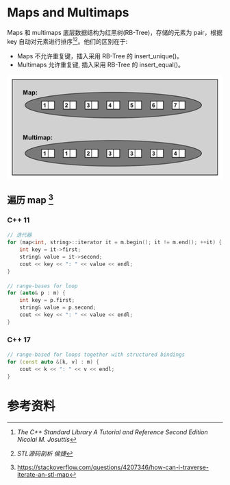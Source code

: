 # Maps and Multimaps

Maps 和 multimaps 底层数据结构为红黑树(RB-Tree)，存储的元素为 pair，根据 key 自动对元素进行排序[^1][^2]。他们的区别在于:
- Maps 不允许重复键，插入采用 RB-Tree 的 insert_unique()。
- Multimaps 允许重复键, 插入采用 RB-Tree 的 insert_equal()。

![](../images/Maps_and_Multimaps.png)

## 遍历 map [^3]

### C++ 11

```C++
// 迭代器
for (map<int, string>::iterator it = m.begin(); it != m.end(); ++it) {
    int key = it->first;
    string& value = it->second;
    cout << key << ": " << value << endl;
}

// range-bases for loop
for (auto& p : m) {
    int key = p.first;
    string& value = p.second;
    cout << key << ": " << value << endl;
}
```
### C++ 17
```C++
// range-based for loops together with structured bindings
for (const auto &[k, v] : m) {
    cout << k << ": " << v << endl;
}
```



# 参考资料
[^1]:*The C++ Standard Library A Tutorial and Reference Second Edition Nicolai M. Josuttis* 
[^2]:*STL源码剖析 侯捷*
[^3]:https://stackoverflow.com/questions/4207346/how-can-i-traverse-iterate-an-stl-map